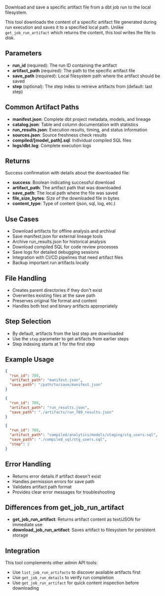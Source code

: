 Download and save a specific artifact file from a dbt job run to the local filesystem.

This tool downloads the content of a specific artifact file generated during run execution and saves it to a specified local path. Unlike `get_job_run_artifact` which returns the content, this tool writes the file to disk.

## Parameters

- **run_id** (required): The run ID containing the artifact
- **artifact_path** (required): The path to the specific artifact file
- **save_path** (required): Local filesystem path where the artifact should be saved
- **step** (optional): The step index to retrieve artifacts from (default: last step)

## Common Artifact Paths

- **manifest.json**: Complete dbt project metadata, models, and lineage
- **catalog.json**: Table and column documentation with statistics
- **run_results.json**: Execution results, timing, and status information
- **sources.json**: Source freshness check results
- **compiled/[model_path].sql**: Individual compiled SQL files
- **logs/dbt.log**: Complete execution logs

## Returns

Success confirmation with details about the downloaded file:
- **success**: Boolean indicating successful download
- **artifact_path**: The artifact path that was downloaded
- **save_path**: The local path where the file was saved
- **file_size_bytes**: Size of the downloaded file in bytes
- **content_type**: Type of content (json, sql, log, etc.)

## Use Cases

- Download artifacts for offline analysis and archival
- Save manifest.json for external lineage tools
- Archive run_results.json for historical analysis
- Download compiled SQL for code review processes
- Save logs for detailed debugging sessions
- Integration with CI/CD pipelines that need artifact files
- Backup important run artifacts locally

## File Handling

- Creates parent directories if they don't exist
- Overwrites existing files at the save path
- Preserves original file format and content
- Handles both text and binary artifacts appropriately

## Step Selection

- By default, artifacts from the last step are downloaded
- Use the `step` parameter to get artifacts from earlier steps
- Step indexing starts at 1 for the first step

## Example Usage

```json
{
  "run_id": 789,
  "artifact_path": "manifest.json",
  "save_path": "/path/to/save/manifest.json"
}
```

```json
{
  "run_id": 789,
  "artifact_path": "run_results.json",
  "save_path": "./artifacts/run_789_results.json"
}
```

```json
{
  "run_id": 789,
  "artifact_path": "compiled/analytics/models/staging/stg_users.sql",
  "save_path": "./compiled_sql/stg_users.sql",
  "step": 2
}
```

## Error Handling

- Returns error details if artifact doesn't exist
- Handles permission errors for save path
- Validates artifact path format
- Provides clear error messages for troubleshooting

## Differences from get_job_run_artifact

- **get_job_run_artifact**: Returns artifact content as text/JSON for immediate use
- **download_job_run_artifact**: Saves artifact to filesystem for persistent storage

## Integration

This tool complements other admin API tools:
- Use `list_job_run_artifacts` to discover available artifacts first
- Use `get_job_run_details` to verify run completion
- Use `get_job_run_artifact` for quick content inspection before downloading
